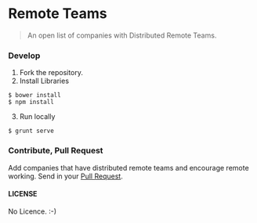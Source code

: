 # Remote Teams

> An open list of companies with Distributed Remote Teams.

### Develop

1. Fork the repository.
2. Install Libraries

```
$ bower install
$ npm install
```

3. Run locally

```
$ grunt serve
```

### Contribute, Pull Request

Add companies that have distributed remote teams and encourage remote working. Send in your [Pull Request](https://help.github.com/articles/creating-a-pull-request).

#### LICENSE

No Licence. :-)
